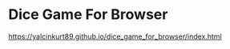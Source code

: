 # Dice Game For Browser

<a target="blank">https://yalcinkurt89.github.io/dice_game_for_browser/index.html</a>
